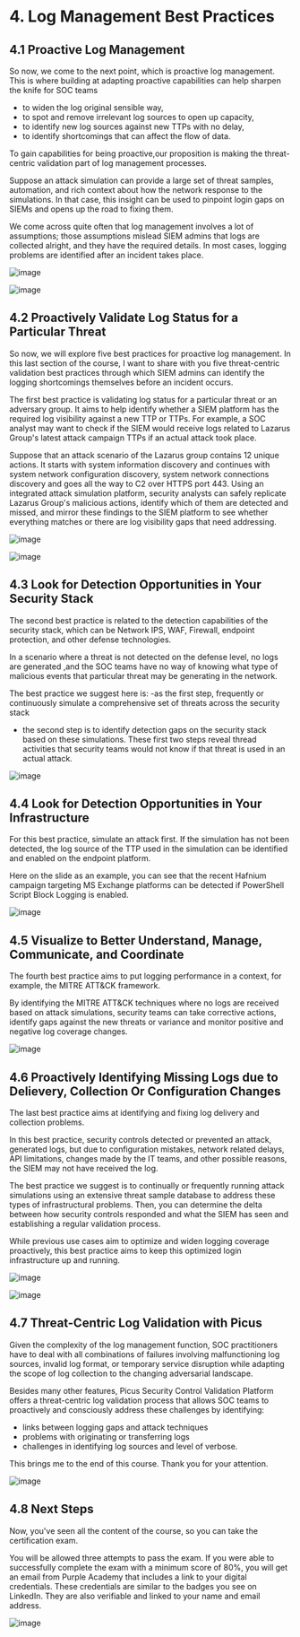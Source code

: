 # 4. Log Management Best Practices
## 4.1 Proactive Log Management
So now, we come to the next point, which is proactive log management. This is where building at adapting proactive capabilities can help sharpen the knife for SOC teams 
- to widen the log original sensible way, 
- to spot and remove  irrelevant log sources to open up capacity, 
- to identify new log sources against new TTPs with no delay, 
- to identify shortcomings that can affect the flow of data.

To gain capabilities for being proactive,our proposition is making the threat-centric validation part of log management processes. 

Suppose an attack simulation can provide a large set of threat samples, automation, and rich context about how the network response to the simulations. In that case, this insight can be used to pinpoint login gaps on SIEMs and opens up the road to fixing them.

We come across quite often that log management involves a lot of assumptions; those assumptions mislead SIEM admins that logs are collected alright,  and they have the required details. In most cases, logging problems are identified after an incident takes place.

![image](https://user-images.githubusercontent.com/58542375/177364075-5b1a1fa9-685c-42e5-bf55-aa6f0aca9df4.png)

![image](https://user-images.githubusercontent.com/58542375/177364115-84b2f3cc-4336-4b16-be07-4890734afe68.png)

## 4.2 Proactively Validate Log Status for a Particular Threat
So now, we will explore five best practices for proactive log management. In this last section of the course, I want to share with you five threat-centric validation best practices through which SIEM admins can identify the logging shortcomings themselves before an incident occurs.

The first best practice is validating log status for a particular threat or an adversary group. It aims to help identify whether a SIEM platform has the required log visibility against a new TTP or TTPs. For example, a SOC analyst may want to check if the SIEM would receive logs related to Lazarus Group's latest attack campaign TTPs if an actual attack took place. 

Suppose that an attack scenario of the Lazarus group contains 12 unique actions. It starts with system information discovery and continues with system network configuration discovery, system network connections discovery and goes all the way to C2 over HTTPS port 443. Using an integrated attack simulation platform, security analysts can safely replicate Lazarus Group's malicious actions, identify which of them are detected and missed, and mirror these findings to the SIEM platform to see whether everything matches or there are log visibility gaps that need addressing.

![image](https://user-images.githubusercontent.com/58542375/177364546-7a517460-e4e3-4b08-89f6-d62c62bccb0a.png)

![image](https://user-images.githubusercontent.com/58542375/177364619-3033eb08-ebc2-4fcc-abd2-871c67a8f6a7.png)

## 4.3 Look for Detection Opportunities in Your Security Stack
The second best practice is related to the detection capabilities of the security stack, which can be Network IPS, WAF, Firewall, endpoint protection, and other defense technologies. 

In a scenario where a threat is not detected on the defense level, no logs are generated ,and the SOC teams have no way of knowing what type of malicious events that particular threat may be generating in the network.

The best practice we suggest here is: 
-as the first step, frequently or continuously simulate a comprehensive set of threats across the security stack
- the second step is to identify detection gaps on the security stack based on these simulations. These first two steps reveal thread activities that security teams would not know if that threat is used in an actual attack.

![image](https://user-images.githubusercontent.com/58542375/177582429-aaed249d-5ea2-412a-aa6b-0e56cbedb283.png)

## 4.4 Look for Detection Opportunities in Your Infrastructure
For this best practice, simulate an attack first. If the simulation has not been detected, the log source of the TTP used in the simulation can be identified and enabled on the endpoint platform. 

Here on the slide as an example, you can see that the recent Hafnium campaign targeting MS Exchange platforms can be detected if PowerShell Script Block Logging is enabled.

![image](https://user-images.githubusercontent.com/58542375/177583008-4909293d-b083-4a24-9179-1aaa13cb96b0.png)

## 4.5 Visualize to Better Understand, Manage, Communicate, and Coordinate
The fourth best practice aims to put logging performance in a context, for example, the MITRE ATT&CK framework. 

By identifying the MITRE ATT&CK techniques where no logs are received based on attack simulations, security teams can take corrective actions, identify gaps against the new threats or variance and monitor positive and negative log coverage changes. 

![image](https://user-images.githubusercontent.com/58542375/177583658-27aa00cf-fc59-42a1-b4e8-615348f77afa.png)

## 4.6 Proactively Identifying Missing Logs due to Delievery, Collection Or Configuration Changes
The last best practice aims at identifying and fixing log delivery and collection problems. 

In this best practice, security controls detected or prevented an attack, generated logs, but due to configuration mistakes, network related delays, API limitations, changes made by the IT teams, and other possible reasons, the SIEM may not have received the log.

The best practice we suggest is to continually or frequently running attack simulations using an extensive threat sample database to address these types of infrastructural problems. Then, you can determine the delta between how security controls responded and what the SIEM has seen and establishing a regular validation process. 

While previous use cases aim to optimize and widen logging coverage proactively, this best practice aims to keep this optimized login infrastructure up and running.

![image](https://user-images.githubusercontent.com/58542375/177584458-325d6e5e-9e03-4914-99e1-65e428666e24.png)

![image](https://user-images.githubusercontent.com/58542375/177584733-db16cc9d-1c43-486b-94c5-8d82597a0e44.png)

## 4.7 Threat-Centric Log Validation with Picus
Given the complexity of the log management function, SOC practitioners have to deal with all combinations of failures involving malfunctioning log sources, invalid log format, or temporary service disruption while adapting the scope of log collection to the changing adversarial landscape. 

Besides many other features, Picus Security Control Validation Platform offers a threat-centric log validation process that allows SOC teams to proactively and consciously address these challenges by identifying: 
- links between logging gaps and attack techniques
- problems with originating or transferring logs
- challenges in identifying log sources and level of verbose. 

This brings me to the end of this course. Thank you for your attention.

![image](https://user-images.githubusercontent.com/58542375/177585373-b614e053-5c46-4276-a3fb-6b39474ca6f5.png)

## 4.8 Next Steps
Now, you've seen all the content of the course, so you can take the certification exam. 

You will be allowed three attempts to pass the exam. If you were able to successfully complete the exam with a minimum score of 80%, you will get an email from Purple Academy that includes a link to your digital credentials. These credentials are similar to the badges you see on LinkedIn. They are also verifiable and linked to your name and email address.

![image](https://user-images.githubusercontent.com/58542375/177586074-6d914f63-c8c4-4731-b92a-2b8bc79dd1d4.png)
